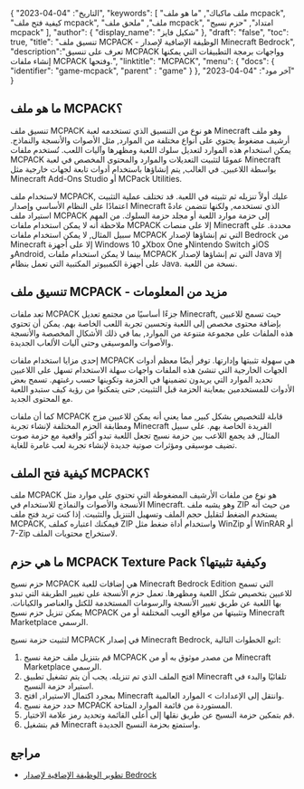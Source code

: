 {
"التاريخ": "04-04-2023",
  "keywords": [
"ملف ماكباك",
"ما هو ملف mcpack",
"كيفية فتح ملف mcpack",
"ملف",
"ملحق ملف mcpack",
"امتداد",
"حزم نسيج mcpack"
],
  "author": {
"display_name": "شكيل فايز"
},
"draft": "false",
"toc": true,
"title": "تنسيق ملف MCPACK - الوظيفة الإضافية لإصدار Minecraft Bedrock",
  "description":"تعرف على تنسيق MCPACK وواجهات برمجة التطبيقات التي يمكنها إنشاء ملفات MCPACK وفتحها.",
"linktitle": "MCPACK",
  "menu": {
    "docs": {
      "identifier": "game-mcpack",
"parent" : "game"
}
},
"آخر مود": "04-04-2023"
}

## ما هو ملف MCPACK؟

تنسيق ملف MCPACK هو نوع من التنسيق الذي تستخدمه لعبة Minecraft وهو ملف أرشيف مضغوط يحتوي على أنواع مختلفة من الموارد, مثل الأصوات والأنسجة والنماذج. يمكن استخدام هذه الموارد لتعديل سلوك اللعبة ومظهرها وآليات اللعب. تُستخدم ملفات MCPACK عمومًا لتثبيت التعديلات والموارد والمحتوى المخصص في لعبة Minecraft بواسطة اللاعبين. في الغالب, يتم إنشاؤها باستخدام أدوات تابعة لجهات خارجية مثل Minecraft Add-Ons Studio أو MCPack Utilities.

لاستخدام ملف MCPACK, عليك أولاً تنزيله ثم تثبيته في اللعبة. قد تختلف عملية التثبيت اعتمادًا على النظام الأساسي وإصدار Minecraft الذي تستخدمه, ولكنها تتضمن عادةً استيراد ملف MCPACK إلى حزمة موارد اللعبة أو مجلد حزمة السلوك. من المهم ملاحظة أنه لا يمكن استخدام ملفات MCPACK إلا على منصات Minecraft محددة. على سبيل المثال, لا يمكن استخدام ملفات MCPACK التي تم إنشاؤها لإصدار Bedrock من Minecraft إلا على أجهزة Windows 10 وXbox One وNintendo Switch وiOS وAndroid, بينما لا يمكن استخدام ملفات MCPACK التي تم إنشاؤها لإصدار Java إلا على أجهزة الكمبيوتر المكتبية التي تعمل بنظام Java. نسخة من اللعبة.

## تنسيق ملف MCPACK - مزيد من المعلومات

تعد ملفات MCPACK جزءًا أساسيًا من مجتمع تعديل Minecraft, حيث تسمح للاعبين بإضافة محتوى مخصص إلى اللعبة وتحسين تجربة اللعب الخاصة بهم. يمكن أن تحتوي هذه الملفات على مجموعة متنوعة من الموارد, بما في ذلك الأشكال المخصصة والأنسجة والأصوات والموسيقى وحتى آليات الألعاب الجديدة.

إحدى مزايا استخدام ملفات MCPACK هي سهولة تثبيتها وإدارتها. توفر أيضًا معظم أدوات الجهات الخارجية التي تنشئ هذه الملفات واجهات سهلة الاستخدام تسهل على اللاعبين تحديد الموارد التي يريدون تضمينها في الحزمة وتكوينها حسب رغبتهم. تسمح بعض الأدوات للمستخدمين بمعاينة الحزمة قبل التثبيت, حتى يتمكنوا من رؤية كيف ستبدو اللعبة مع المحتوى الجديد.

كما أن ملفات MCPACK قابلة للتخصيص بشكل كبير, مما يعني أنه يمكن للاعبين مزج ومطابقة الحزم المختلفة لإنشاء تجربة Minecraft الفريدة الخاصة بهم. على سبيل المثال, قد يجمع اللاعب بين حزمة نسيج تجعل اللعبة تبدو أكثر واقعية مع حزمة صوت تضيف موسيقى ومؤثرات صوتية جديدة لإنشاء تجربة لعب غامرة للغاية.

## كيفية فتح الملف MCPACK؟

ملف MCPACK هو نوع من ملفات الأرشيف المضغوطة التي تحتوي على موارد مثل الأنسجة والأصوات والنماذج للاستخدام في Minecraft. وهو يشبه ملف ZIP من حيث أنه يستخدم الضغط لتقليل حجم الملف وتسهيل التنزيل والتثبيت. إذا كنت تريد فتح ملف MCPACK, فيمكنك اعتباره كملف ZIP واستخدام أداة ضغط مثل WinZip أو WinRAR أو 7-Zip لاستخراج محتويات الملف.

## ما هي حزم MCPACK Texture Pack وكيفية تثبيتها؟

حزم نسيج MCPACK هي إضافات للعبة Minecraft Bedrock Edition التي تسمح للاعبين بتخصيص شكل اللعبة ومظهرها. تعمل حزم الأنسجة على تغيير الطريقة التي تبدو بها اللعبة عن طريق تغيير الأنسجة والرسومات المستخدمة للكتل والعناصر والكيانات. يمكن تنزيل حزم نسيج MCPACK وتثبيتها من مواقع الويب المختلفة أو من Minecraft Marketplace الرسمي.

لتثبيت حزمة نسيج MCPACK في إصدار Minecraft Bedrock, اتبع الخطوات التالية:

1. قم بتنزيل ملف حزمة نسيج MCPACK من مصدر موثوق به أو من Minecraft Marketplace الرسمي.
2. افتح الملف الذي تم تنزيله. يجب أن يتم تشغيل تطبيق Minecraft تلقائيًا والبدء في استيراد حزمة النسيج.
3. بمجرد اكتمال الاستيراد, افتح Minecraft وانتقل إلى الإعدادات > الموارد العالمية.
4. حدد حزمة نسيج MCPACK المستوردة من قائمة الموارد المتاحة.
5. قم بتمكين حزمة النسيج عن طريق نقلها إلى أعلى القائمة وتحديد رمز علامة الاختيار.
6. قم بتشغيل Minecraft واستمتع بحزمة النسيج الجديدة.

## مراجع

* [تطوير الوظيفة الإضافية لإصدار Bedrock](https://learn.microsoft.com/en-us/minecraft/creator/documents/gettingstarted)

